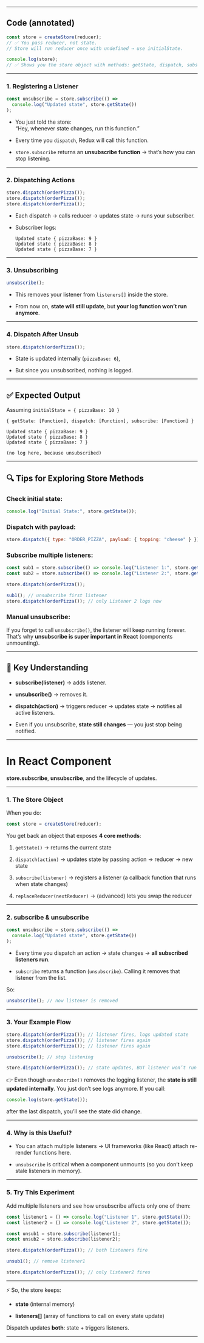 

---

## Code (annotated)

```js
const store = createStore(reducer); 
// ✅ You pass reducer, not state.
// Store will run reducer once with undefined → use initialState.

console.log(store);
// ✅ Shows you the store object with methods: getState, dispatch, subscribe.
```

---

### 1. Registering a Listener

```js
const unsubscribe = store.subscribe(() =>
  console.log("Updated state", store.getState())
);
```

- You just told the store:  
    “Hey, whenever state changes, run this function.”
    
- Every time you `dispatch`, Redux will call this function.
    
- `store.subscribe` returns an **unsubscribe function** → that’s how you can stop listening.
    

---

### 2. Dispatching Actions

```js
store.dispatch(orderPizza());
store.dispatch(orderPizza());
store.dispatch(orderPizza());
```

- Each dispatch → calls reducer → updates state → runs your subscriber.
    
- Subscriber logs:
    
    ```
    Updated state { pizzaBase: 9 }
    Updated state { pizzaBase: 8 }
    Updated state { pizzaBase: 7 }
    ```
    

---

### 3. Unsubscribing

```js
unsubscribe();
```

- This removes your listener from `listeners[]` inside the store.
    
- From now on, **state will still update**, but **your log function won’t run anymore**.
    

---

### 4. Dispatch After Unsub

```js
store.dispatch(orderPizza());
```

- State is updated internally (`pizzaBase: 6`),
    
- But since you unsubscribed, nothing is logged.
    

---

## ✅ Expected Output

Assuming `initialState = { pizzaBase: 10 }`

```
{ getState: [Function], dispatch: [Function], subscribe: [Function] }

Updated state { pizzaBase: 9 }
Updated state { pizzaBase: 8 }
Updated state { pizzaBase: 7 }

(no log here, because unsubscribed)
```

---

## 🔍 Tips for Exploring Store Methods

### Check initial state:

```js
console.log("Initial State:", store.getState());
```

### Dispatch with payload:

```js
store.dispatch({ type: "ORDER_PIZZA", payload: { topping: "cheese" } });
```

### Subscribe multiple listeners:

```js
const sub1 = store.subscribe(() => console.log("Listener 1:", store.getState()));
const sub2 = store.subscribe(() => console.log("Listener 2:", store.getState()));

store.dispatch(orderPizza());

sub1(); // unsubscribe first listener
store.dispatch(orderPizza()); // only Listener 2 logs now
```

### Manual unsubscribe:

If you forget to call `unsubscribe()`, the listener will keep running forever.  
That’s why **unsubscribe is super important in React** (components unmounting).

---

## 🔑 Key Understanding

- **subscribe(listener)** → adds listener.
    
- **unsubscribe()** → removes it.
    
- **dispatch(action)** → triggers reducer → updates state → notifies all active listeners.
    
- Even if you unsubscribe, **state still changes** — you just stop being notified.
    

---

# In React Component

**store.subscribe**, **unsubscribe**, and the lifecycle of updates.

---

### 1. **The Store Object**

When you do:

```js
const store = createStore(reducer);
```

You get back an object that exposes **4 core methods**:

1. `getState()` → returns the current state
    
2. `dispatch(action)` → updates state by passing action → reducer → new state
    
3. `subscribe(listener)` → registers a listener (a callback function that runs when state changes)
    
4. `replaceReducer(nextReducer)` → (advanced) lets you swap the reducer
    

---

### 2. **subscribe & unsubscribe**

```js
const unsubscribe = store.subscribe(() =>
  console.log("Updated state", store.getState())
);
```

- Every time you dispatch an action → state changes → **all subscribed listeners run**.
    
- `subscribe` returns a function (`unsubscribe`). Calling it removes that listener from the list.
    

So:

```js
unsubscribe(); // now listener is removed
```

---

### 3. **Your Example Flow**

```js
store.dispatch(orderPizza()); // listener fires, logs updated state
store.dispatch(orderPizza()); // listener fires again
store.dispatch(orderPizza()); // listener fires again

unsubscribe(); // stop listening

store.dispatch(orderPizza()); // state updates, BUT listener won’t run anymore
```

👉 Even though `unsubscribe()` removes the logging listener, the **state is still updated internally**. You just don’t see logs anymore. If you call:

```js
console.log(store.getState());
```

after the last dispatch, you’ll see the state did change.

---

### 4. **Why is this Useful?**

- You can attach multiple listeners → UI frameworks (like React) attach re-render functions here.
    
- `unsubscribe` is critical when a component unmounts (so you don’t keep stale listeners in memory).
    

---

### 5. **Try This Experiment**

Add multiple listeners and see how unsubscribe affects only one of them:

```js
const listener1 = () => console.log("Listener 1", store.getState());
const listener2 = () => console.log("Listener 2", store.getState());

const unsub1 = store.subscribe(listener1);
const unsub2 = store.subscribe(listener2);

store.dispatch(orderPizza()); // both listeners fire

unsub1(); // remove listener1

store.dispatch(orderPizza()); // only listener2 fires
```

---

⚡ So, the store keeps:

- **state** (internal memory)
    
- **listeners[]** (array of functions to call on every state update)
    

Dispatch updates **both**: state + triggers listeners.

---
